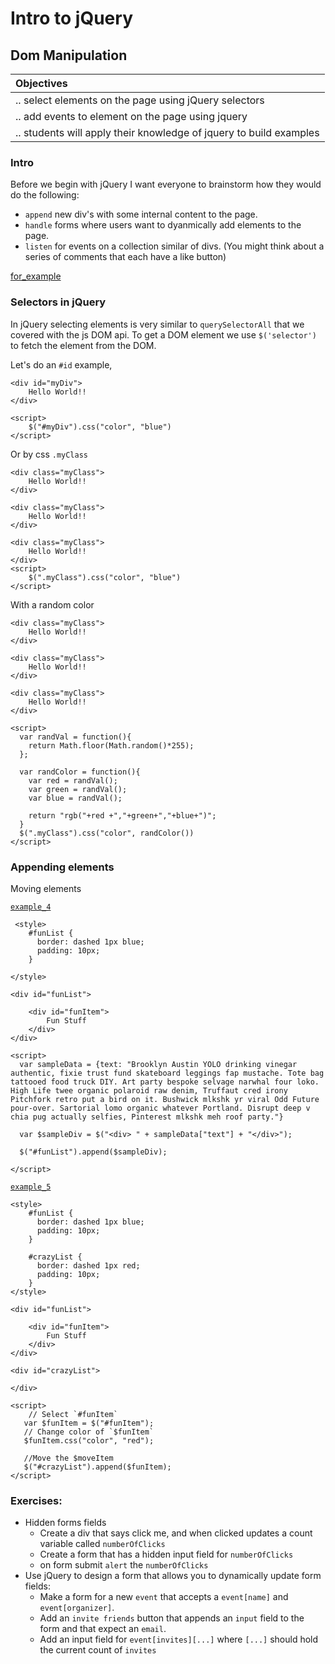 # Intro to jQuery
## Dom Manipulation

| Objectives	|
|	:----	|
| .. select elements on the page using jQuery selectors |
| .. add events to element on the page using jquery |
| .. students will apply their knowledge of jquery to build examples |




### Intro

Before we begin with jQuery I want everyone to brainstorm how they would do the following:

* `append` new div's with some internal content to the page.
* `handle` forms where users want to dyanmically add elements to the page.
* `listen` for events on a collection similar of divs. (You might think about a series of comments that each have a like button)

[for_example](http://jsbin.com/jepoz/2/edit)

### Selectors in jQuery

In jQuery selecting elements is very similar to `querySelectorAll` that we covered with the js DOM api. To get a DOM element we use `$('selector')` to fetch the element from the DOM.

Let's do an `#id` example,
	
	<div id="myDiv">
		Hello World!!
	</div>
	
	<script>
		$("#myDiv").css("color", "blue")
	</script>
	
Or by css `.myClass`


	<div class="myClass">
		Hello World!!
	</div>
	
	<div class="myClass">
		Hello World!!
	</div>
		
	<div class="myClass">
		Hello World!!
	</div>
	<script>
		$(".myClass").css("color", "blue")
	</script>

With  a random color

	
	<div class="myClass">
		Hello World!!
	</div>
	
	<div class="myClass">
		Hello World!!
	</div>
		
	<div class="myClass">
		Hello World!!
	</div>
	
	<script>
      var randVal = function(){
        return Math.floor(Math.random()*255);
      };
      
      var randColor = function(){
        var red = randVal();
        var green = randVal();
        var blue = randVal();
        
        return "rgb("+red +","+green+","+blue+")";
      }
	  $(".myClass").css("color", randColor())
	</script>

### Appending elements
Moving elements

[`example_4`](http://jsbin.com/owoLELUf/1/edit)

	 <style>
		#funList {
		  border: dashed 1px blue;
		  padding: 10px;
		}
		
	</style>	

	<div id="funList">
     
        <div id="funItem">
            Fun Stuff
        </div>
    </div>
    
    <script>
      var sampleData = {text: "Brooklyn Austin YOLO drinking vinegar authentic, fixie trust fund skateboard leggings fap mustache. Tote bag tattooed food truck DIY. Art party bespoke selvage narwhal four loko. High Life twee organic polaroid raw denim, Truffaut cred irony Pitchfork retro put a bird on it. Bushwick mlkshk yr viral Odd Future pour-over. Sartorial lomo organic whatever Portland. Disrupt deep v chia pug actually selfies, Pinterest mlkshk meh roof party."}
        
      var $sampleDiv = $("<div> " + sampleData["text"] + "</div>");
      
      $("#funList").append($sampleDiv);
       
    </script>
	

[`example_5`](http://jsbin.com/USuqEne/1/edit)

	<style>
		#funList {
		  border: dashed 1px blue;
		  padding: 10px;
		}
		
		#crazyList {
		  border: dashed 1px red;
		  padding: 10px;
		}
	</style>	

	<div id="funList">
     
        <div id="funItem">
            Fun Stuff
        </div>
    </div>

    <div id="crazyList">
      
    </div>
    
    <script>
    	// Select `#funItem`
       var $funItem = $("#funItem");
       // Change color of `$funItem`
       $funItem.css("color", "red");
       
       //Move the $moveItem
       $("#crazyList").append($funItem);
    </script>


### Exercises:

* Hidden forms fields
	* Create a div that says click me, and when clicked updates a count variable called `numberOfClicks` 	
	* Create a form that has a hidden input field for `numberOfClicks`
	* on form submit `alert` the `numberOfClicks`
* Use jQuery to design a form that allows you to dynamically update form fields:
	* Make a form for a new `event` that accepts a `event[name]` and `event[organizer]`.
	* Add an `invite friends` button that appends an `input` field to the form and that expect an `email`.
	* Add an input field for `event[invites][...]` where `[...]` should hold the current count of `invites`
 